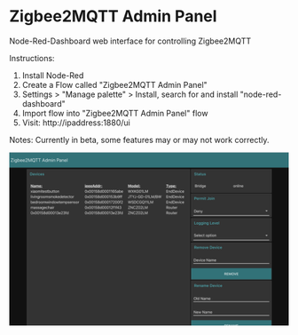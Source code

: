 # Zigbee2MQTT Admin Panel
Node-Red-Dashboard web interface for controlling Zigbee2MQTT

Instructions:

1) Install Node-Red
2) Create a Flow called "Zigbee2MQTT Admin Panel"
3) Settings > "Manage palette" > Install, search for and install "node-red-dashboard"
4) Import flow into "Zigbee2MQTT Admin Panel" flow
5) Visit: http://ipaddress:1880/ui

Notes:
Currently in beta, some features may or may not work correctly.

![Screenshot](screenshot.png)
